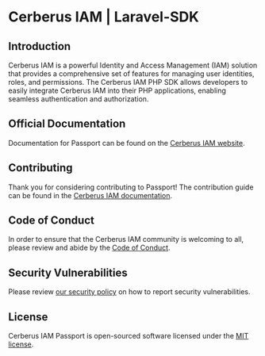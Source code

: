 # Cerberus IAM | Laravel-SDK

## Introduction

Cerberus IAM is a powerful Identity and Access Management (IAM) solution that provides a comprehensive set of features for managing user identities, roles, and permissions. The Cerberus IAM PHP SDK allows developers to easily integrate Cerberus IAM into their PHP applications, enabling seamless authentication and authorization.

## Official Documentation

Documentation for Passport can be found on the [Cerberus IAM website](https://cerberus-iam.com/docs/passport).

## Contributing

Thank you for considering contributing to Passport! The contribution guide can be found in the [Cerberus IAM documentation](https://cerberus-iam.com/docs/contributions).

## Code of Conduct

In order to ensure that the Cerberus IAM community is welcoming to all, please review and abide by the [Code of Conduct](https://cerberus-iam.com/docs/contributions#code-of-conduct).

## Security Vulnerabilities

Please review [our security policy](https://github.com/cerberus-iam/passport/security/policy) on how to report security vulnerabilities.

## License

Cerberus IAM Passport is open-sourced software licensed under the [MIT license](LICENSE.md).
